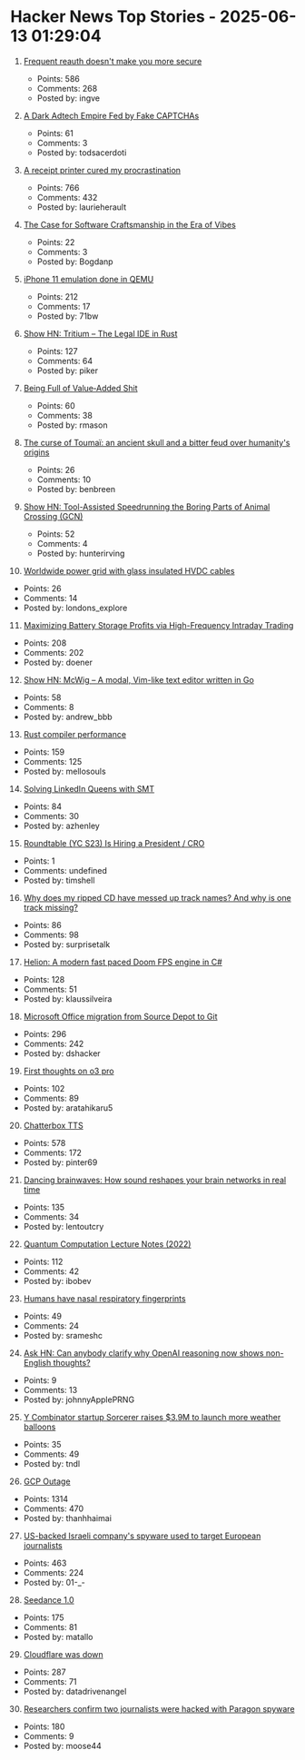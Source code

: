 # Hacker News Top Stories - 2025-06-13 01:29:04

1. [Frequent reauth doesn't make you more secure](https://tailscale.com/blog/frequent-reath-security)
   - Points: 586
   - Comments: 268
   - Posted by: ingve

2. [A Dark Adtech Empire Fed by Fake CAPTCHAs](https://krebsonsecurity.com/2025/06/inside-a-dark-adtech-empire-fed-by-fake-captchas/)
   - Points: 61
   - Comments: 3
   - Posted by: todsacerdoti

3. [A receipt printer cured my procrastination](https://www.laurieherault.com/articles/a-thermal-receipt-printer-cured-my-procrastination)
   - Points: 766
   - Comments: 432
   - Posted by: laurieherault

4. [The Case for Software Craftsmanship in the Era of Vibes](https://zed.dev/blog/software-craftsmanship-in-the-era-of-vibes)
   - Points: 22
   - Comments: 3
   - Posted by: Bogdanp

5. [iPhone 11 emulation done in QEMU](https://github.com/ChefKissInc/QEMUAppleSilicon)
   - Points: 212
   - Comments: 17
   - Posted by: 71bw

6. [Show HN: Tritium – The Legal IDE in Rust](https://tritium.legal/preview)
   - Points: 127
   - Comments: 64
   - Posted by: piker

7. [Being Full of Value‑Added Shit](https://feld.com/archives/2025/06/being-full-of-value%e2%80%91added-shit/)
   - Points: 60
   - Comments: 38
   - Posted by: rmason

8. [The curse of Toumaï: an ancient skull and a bitter feud over humanity's origins](https://www.theguardian.com/science/2025/may/27/the-curse-of-toumai-ancient-skull-disputed-femur-feud-humanity-origins)
   - Points: 26
   - Comments: 10
   - Posted by: benbreen

9. [Show HN: Tool-Assisted Speedrunning the Boring Parts of Animal Crossing (GCN)](https://github.com/hunterirving/pico-crossing)
   - Points: 52
   - Comments: 4
   - Posted by: hunterirving

10. [Worldwide power grid with glass insulated HVDC cables](https://omattos.com/2025/06/12/glass-hvdc-cables.html)
   - Points: 26
   - Comments: 14
   - Posted by: londons_explore

11. [Maximizing Battery Storage Profits via High-Frequency Intraday Trading](https://arxiv.org/abs/2504.06932)
   - Points: 208
   - Comments: 202
   - Posted by: doener

12. [Show HN: McWig – A modal, Vim-like text editor written in Go](https://github.com/firstrow/mcwig)
   - Points: 58
   - Comments: 8
   - Posted by: andrew_bbb

13. [Rust compiler performance](https://kobzol.github.io/rust/rustc/2025/06/09/why-doesnt-rust-care-more-about-compiler-performance.html)
   - Points: 159
   - Comments: 125
   - Posted by: mellosouls

14. [Solving LinkedIn Queens with SMT](https://buttondown.com/hillelwayne/archive/solving-linkedin-queens-with-smt/)
   - Points: 84
   - Comments: 30
   - Posted by: azhenley

15. [Roundtable (YC S23) Is Hiring a President / CRO](https://www.ycombinator.com/companies/roundtable/jobs/wmPTI9F-president-cro-founding)
   - Points: 1
   - Comments: undefined
   - Posted by: timshell

16. [Why does my ripped CD have messed up track names? And why is one track missing?](https://www.akpain.net/blog/inside-a-cd/)
   - Points: 86
   - Comments: 98
   - Posted by: surprisetalk

17. [Helion: A modern fast paced Doom FPS engine in C#](https://github.com/Helion-Engine/Helion)
   - Points: 128
   - Comments: 51
   - Posted by: klaussilveira

18. [Microsoft Office migration from Source Depot to Git](https://danielsada.tech/blog/carreer-part-7-how-office-moved-to-git-and-i-loved-devex/)
   - Points: 296
   - Comments: 242
   - Posted by: dshacker

19. [First thoughts on o3 pro](https://www.latent.space/p/o3-pro)
   - Points: 102
   - Comments: 89
   - Posted by: aratahikaru5

20. [Chatterbox TTS](https://github.com/resemble-ai/chatterbox)
   - Points: 578
   - Comments: 172
   - Posted by: pinter69

21. [Dancing brainwaves: How sound reshapes your brain networks in real time](https://www.sciencedaily.com/releases/2025/06/250602155001.htm)
   - Points: 135
   - Comments: 34
   - Posted by: lentoutcry

22. [Quantum Computation Lecture Notes (2022)](https://math.mit.edu/~shor/435-LN/)
   - Points: 112
   - Comments: 42
   - Posted by: ibobev

23. [Humans have nasal respiratory fingerprints](https://www.cell.com/current-biology/fulltext/S0960-9822(25)00583-4)
   - Points: 49
   - Comments: 24
   - Posted by: srameshc

24. [Ask HN: Can anybody clarify why OpenAI reasoning now shows non-English thoughts?](undefined)
   - Points: 9
   - Comments: 13
   - Posted by: johnnyApplePRNG

25. [Y Combinator startup Sorcerer raises $3.9M to launch more weather balloons](https://www.axios.com/pro/climate-deals/2025/06/12/sorcerer-seed-weather-balloons)
   - Points: 35
   - Comments: 49
   - Posted by: tndl

26. [GCP Outage](https://status.cloud.google.com/)
   - Points: 1314
   - Comments: 470
   - Posted by: thanhhaimai

27. [US-backed Israeli company's spyware used to target European journalists](https://apnews.com/article/spyware-italy-paragon-meloni-pegasus-f36dd32106f44398ee24001317ccf2bb)
   - Points: 463
   - Comments: 224
   - Posted by: 01-_-

28. [Seedance 1.0](https://seed.bytedance.com/en/seedance)
   - Points: 175
   - Comments: 81
   - Posted by: matallo

29. [Cloudflare was down](https://www.cloudflarestatus.com/incidents/25r9t0vz99rp)
   - Points: 287
   - Comments: 71
   - Posted by: datadrivenangel

30. [Researchers confirm two journalists were hacked with Paragon spyware](https://techcrunch.com/2025/06/12/researchers-confirm-two-journalists-were-hacked-with-paragon-spyware/)
   - Points: 180
   - Comments: 9
   - Posted by: moose44

